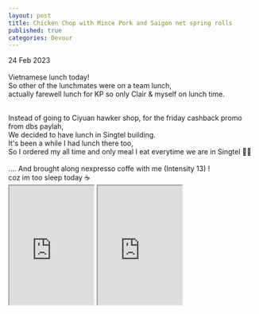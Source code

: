 ```yaml
---
layout: post
title: Chicken Chop with Mince Pork and Saigon net spring rolls
published: true
categories: Devour
---
```

24 Feb 2023
<br>
<br>
Vietnamese lunch today! 
<br>
So other of the lunchmates were on a team lunch,
<br>
actually farewell lunch for KP so only Clair & myself on lunch time.
<br>
<!--more-->
<br>
Instead of going to Ciyuan hawker shop, for the friday cashback promo from dbs paylah,
<br>
We decided to have lunch in Singtel building.
<br>
It's been a while I had lunch there too,
<br>
So I ordered my all time and only meal I eat everytime we are in Singtel 👌🏼
<br>
<br>
.... And brought along nexpresso coffe with me (Intensity 13) ! 
<br>
coz im too sleep today ☕
<br>
<iframe src="https://drive.google.com/file/d/1Xyt5pmXW1K_ePEqXVMPWRWLlFNtlI4GZ/preview" width="170" height="240" allow="autoplay"></iframe>
<iframe src="https://drive.google.com/file/d/1MCTVnd3B0JDEjELJRjppXfYVlOLyyQ6u/preview" width="170" height="240" allow="autoplay"></iframe>
